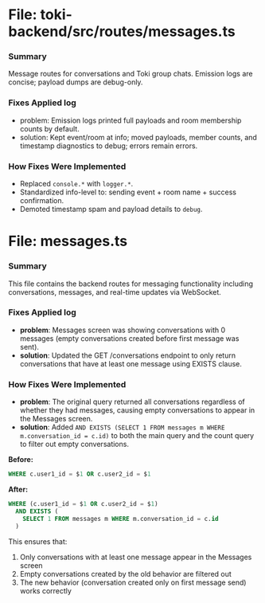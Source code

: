 # File: toki-backend/src/routes/messages.ts

### Summary
Message routes for conversations and Toki group chats. Emission logs are concise; payload dumps are debug-only.

### Fixes Applied log
- problem: Emission logs printed full payloads and room membership counts by default.
- solution: Kept event/room at info; moved payloads, member counts, and timestamp diagnostics to debug; errors remain errors.

### How Fixes Were Implemented
- Replaced `console.*` with `logger.*`.
- Standardized info-level to: sending event + room name + success confirmation.
- Demoted timestamp spam and payload details to `debug`.

# File: messages.ts

### Summary
This file contains the backend routes for messaging functionality including conversations, messages, and real-time updates via WebSocket.

### Fixes Applied log
- **problem**: Messages screen was showing conversations with 0 messages (empty conversations created before first message was sent).
- **solution**: Updated the GET /conversations endpoint to only return conversations that have at least one message using EXISTS clause.

### How Fixes Were Implemented
- **problem**: The original query returned all conversations regardless of whether they had messages, causing empty conversations to appear in the Messages screen.
- **solution**: Added `AND EXISTS (SELECT 1 FROM messages m WHERE m.conversation_id = c.id)` to both the main query and the count query to filter out empty conversations.

**Before:**
```sql
WHERE c.user1_id = $1 OR c.user2_id = $1
```

**After:**
```sql
WHERE (c.user1_id = $1 OR c.user2_id = $1)
  AND EXISTS (
    SELECT 1 FROM messages m WHERE m.conversation_id = c.id
  )
```

This ensures that:
1. Only conversations with at least one message appear in the Messages screen
2. Empty conversations created by the old behavior are filtered out
3. The new behavior (conversation created only on first message send) works correctly
